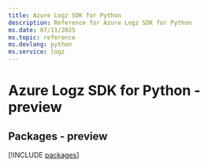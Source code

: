 ```yaml
---
title: Azure Logz SDK for Python
description: Reference for Azure Logz SDK for Python
ms.date: 07/11/2025
ms.topic: reference
ms.devlang: python
ms.service: logz
---
```

# Azure Logz SDK for Python - preview
## Packages - preview
[!INCLUDE [packages](logz-index.md)]